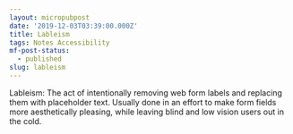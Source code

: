 ```yaml
---
layout: micropubpost
date: '2019-12-03T03:39:00.000Z'
title: Lableism
tags: Notes Accessibility
mf-post-status:
  - published
slug: lableism
---
```

Lableism: The act of intentionally removing web form labels and replacing them with placeholder text. Usually done in an effort to make form fields more aesthetically pleasing, while leaving blind and low vision users out in the cold.
